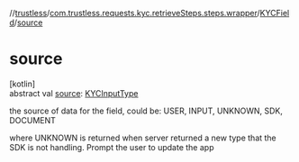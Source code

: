 //[trustless](../../../index.md)/[com.trustless.requests.kyc.retrieveSteps.steps.wrapper](../index.md)/[KYCField](index.md)/[source](source.md)

# source

[kotlin]\
abstract val [source](source.md): [KYCInputType](../../com.trustless.requests.kyc.retrieveSteps/-k-y-c-input-type/index.md)

the source of data for the field, could be: USER, INPUT, UNKNOWN, SDK, DOCUMENT

where UNKNOWN is returned when server returned a new type that the SDK is not handling. Prompt the user to update the app
